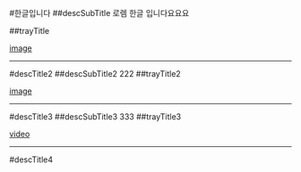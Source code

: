 #한글입니다
##descSubTitle
로렘 한글 입니다요요요

##trayTitle

[image](mock-0.jpg)

---

#descTitle2
##descSubTitle2
222
##trayTitle2

[image](mock-1.jpg)

---

#descTitle3
##descSubTitle3
333
##trayTitle3

[video](/assets/videos/intro.mp4)

---

#descTitle4
